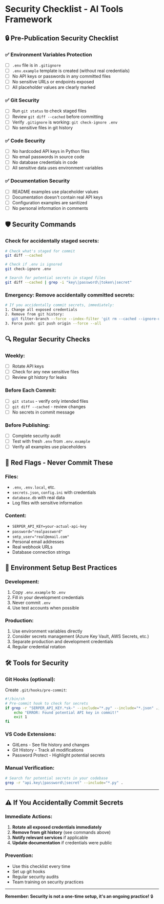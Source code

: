 # Security Checklist - AI Tools Framework

## 🔒 **Pre-Publication Security Checklist**

### ✅ **Environment Variables Protection**
- [ ] `.env` file is in `.gitignore`
- [ ] `.env.example` template is created (without real credentials)
- [ ] No API keys or passwords in any committed files
- [ ] No sensitive URLs or endpoints exposed
- [ ] All placeholder values are clearly marked

### ✅ **Git Security**
- [ ] Run `git status` to check staged files
- [ ] Review `git diff --cached` before committing
- [ ] Verify `.gitignore` is working: `git check-ignore .env`
- [ ] No sensitive files in git history

### ✅ **Code Security**
- [ ] No hardcoded API keys in Python files
- [ ] No email passwords in source code
- [ ] No database credentials in code
- [ ] All sensitive data uses environment variables

### ✅ **Documentation Security**
- [ ] README examples use placeholder values
- [ ] Documentation doesn't contain real API keys
- [ ] Configuration examples are sanitized
- [ ] No personal information in comments

## 🛡️ **Security Commands**

### Check for accidentally staged secrets:
```bash
# Check what's staged for commit
git diff --cached

# Check if .env is ignored
git check-ignore .env

# Search for potential secrets in staged files
git diff --cached | grep -i "key\|password\|token\|secret"
```

### Emergency: Remove accidentally committed secrets:
```bash
# If you accidentally commit secrets, immediately:
1. Change all exposed credentials
2. Remove from git history:
   git filter-branch --force --index-filter 'git rm --cached --ignore-unmatch .env' --prune-empty --tag-name-filter cat -- --all
3. Force push: git push origin --force --all
```

## 🔍 **Regular Security Checks**

### Weekly:
- [ ] Rotate API keys
- [ ] Check for any new sensitive files
- [ ] Review git history for leaks

### Before Each Commit:
- [ ] `git status` - verify only intended files
- [ ] `git diff --cached` - review changes
- [ ] No secrets in commit message

### Before Publishing:
- [ ] Complete security audit
- [ ] Test with fresh `.env` from `.env.example`
- [ ] Verify all examples use placeholders

## 🚨 **Red Flags - Never Commit These**

### Files:
- `.env`, `.env.local`, etc.
- `secrets.json`, `config.ini` with credentials
- `database.db` with real data
- Log files with sensitive information

### Content:
- `SERPER_API_KEY=your-actual-api-key`
- `password="realpassword"`
- `smtp_user="real@email.com"`
- Personal email addresses
- Real webhook URLs
- Database connection strings

## 🔧 **Environment Setup Best Practices**

### Development:
1. Copy `.env.example` to `.env`
2. Fill in your development credentials
3. Never commit `.env`
4. Use test accounts when possible

### Production:
1. Use environment variables directly
2. Consider secrets management (Azure Key Vault, AWS Secrets, etc.)
3. Separate production and development credentials
4. Regular credential rotation

## 🛠️ **Tools for Security**

### Git Hooks (optional):
Create `.git/hooks/pre-commit`:
```bash
#!/bin/sh
# Pre-commit hook to check for secrets
if grep -r "SERPER_API_KEY.*sk-" --include="*.py" --include="*.json" .; then
    echo "ERROR: Found potential API key in commit!"
    exit 1
fi
```

### VS Code Extensions:
- GitLens - See file history and changes
- Git History - Track all modifications
- Password Protect - Highlight potential secrets

### Manual Verification:
```bash
# Search for potential secrets in your codebase
grep -r "api.key\|password\|secret" --include="*.py" .
```

---

## ⚠️ **If You Accidentally Commit Secrets**

### Immediate Actions:
1. **Rotate all exposed credentials immediately**
2. **Remove from git history** (see commands above)
3. **Notify relevant services** if applicable
4. **Update documentation** if credentials were public

### Prevention:
- Use this checklist every time
- Set up git hooks
- Regular security audits
- Team training on security practices

---

**Remember: Security is not a one-time setup, it's an ongoing practice!** 🔒
